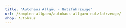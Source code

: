 ```yaml
---
title: "Autohaus Allgäu - Nutzfahrzeuge"
url: /kempten-allgaeu/autohaus-allgaeu-nutzfahrzeuge/
shop: Autohaus
---
```

